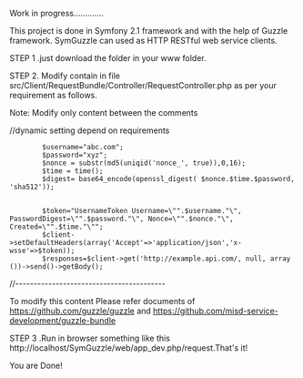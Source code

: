 
Work in progress.............


This project is done in Symfony 2.1 framework and with the help of Guzzle framework. SymGuzzle can used as HTTP RESTful web service clients.


STEP 1 .just download the folder in your www folder.

STEP 2. Modify contain in file src/Client/RequestBundle/Controller/RequestController.php as per your requirement as follows.

Note: Modify only content between the comments

//dynamic setting depend on requirements

       		$username="abc.com";
   			$password="xyz";
   			$nonce = substr(md5(uniqid('nonce_', true)),0,16);
   			$time = time();
   			$digest= base64_encode(openssl_digest( $nonce.$time.$password, 'sha512'));
   

   			$token="UsernameToken Username=\"".$username."\", PasswordDigest=\"".$password."\", Nonce=\"".$nonce."\", Created=\"".$time."\"";
   			$client->setDefaultHeaders(array('Accept'=>'application/json','x-wsse'=>$token));
   			$responses=$client->get('http://example.api.com/, null, array ())->send()->getBody();

//-----------------------------------------


To modify this content Please refer documents of https://github.com/guzzle/guzzle and https://github.com/misd-service-development/guzzle-bundle


STEP 3 .Run in browser something like this http://localhost/SymGuzzle/web/app_dev.php/request.That's it!

You are Done!
